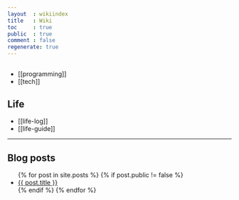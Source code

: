 ```yaml
---
layout  : wikiindex
title   : Wiki
toc     : true
public  : true
comment : false
regenerate: true
---
```


## </dev>
* [[programming]]
* [[tech]]

## Life
* [[life-log]]
* [[life-guide]]

---
## Blog posts
<div>
    <ul>
{% for post in site.posts %}
    {% if post.public != false %}
        <li>
            <a class="post-link" href="{{ post.url | prepend: site.baseurl }}">
                {{ post.title }}
            </a>
        </li>
    {% endif %}
{% endfor %}
    </ul>
</div>

